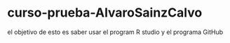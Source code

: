 # curso-prueba-AlvaroSainzCalvo
el objetivo de esto es saber usar el program R studio y el programa GitHub
